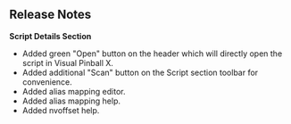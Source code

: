 ## Release Notes

**Script Details Section**

- Added green "Open" button on the header which will directly open the script in Visual Pinball X.
- Added additional "Scan" button on the Script section toolbar for convenience.
- Added alias mapping editor.
- Added alias mapping help.
- Added nvoffset help.